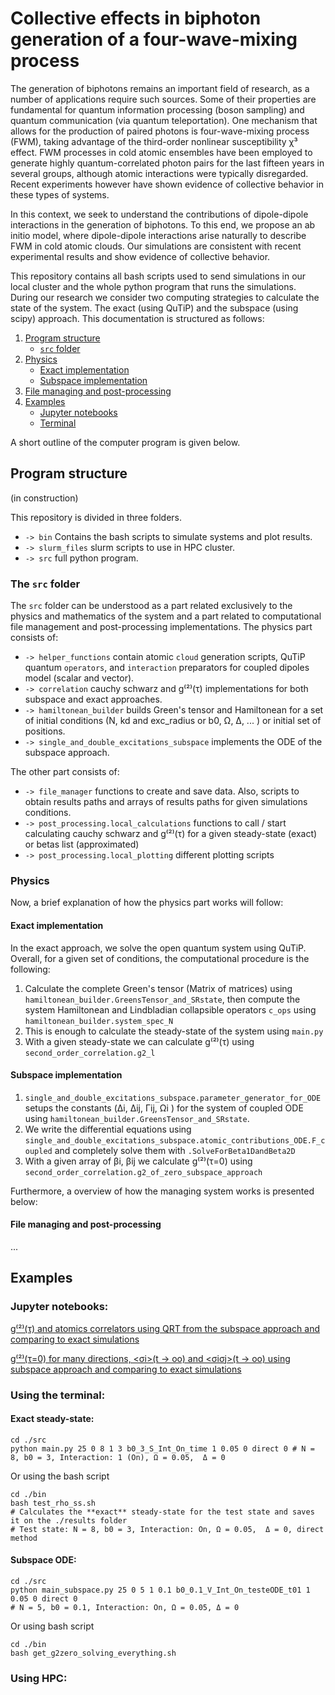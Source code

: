 # Collective effects in biphoton generation of a four-wave-mixing process


The generation of biphotons remains an important field of research, as a number of applications require such sources. Some of their properties are fundamental for quantum information processing (boson sampling) and quantum communication (via quantum teleportation). One mechanism that allows for the production of paired photons is four-wave-mixing process (FWM), taking advantage of the  third-order nonlinear susceptibility χ³ effect. FWM processes in cold atomic ensembles have been employed to generate highly quantum-correlated photon pairs for the last fifteen years in several groups, although atomic interactions were typically disregarded. Recent experiments however have shown evidence of collective behavior in these types of systems. 


In this context, we seek to understand the contributions of dipole-dipole interactions in the generation of biphotons. To this end, we propose an ab initio model, where dipole-dipole interactions arise naturally to describe FWM in cold atomic clouds. Our simulations are consistent with recent experimental results and show evidence of collective behavior.    

This repository contains all bash scripts used to send simulations in our local cluster and the whole python program that runs the simulations. During our research we consider two computing strategies to calculate the state of the system. The exact (using QuTiP) and the subspace (using scipy) approach.  This documentation is structured as follows:

1. [Program structure](#program-structure)
   - [`src` folder](#the-src-folder)
2. [Physics](#physics)
   - [Exact implementation](#exact-implementation)
   - [Subspace implementation](#subspace-implementation)
3. [File managing and post-processing](#file-managing-and-post-processing) 
4. [Examples](#examples)
   - [Jupyter notebooks](#jupyter-notebooks)
   - [Terminal](#using-the-terminal)

A short outline of the computer program is given below. 

## Program structure
(in construction)

This repository is divided in three folders. 

- `-> bin` Contains the bash scripts to simulate systems and plot results. 
- `-> slurm_files` slurm scripts to use in HPC cluster.
- `-> src` full python program.

### The `src` folder

The `src` folder can be understood as a part related exclusively to the physics and mathematics of the system and a part related to computational file management and post-processing implementations. The physics part consists of:

- `-> helper_functions` contain atomic `cloud` generation scripts, QuTiP quantum `operators`, and `interaction` preparators for coupled dipoles model (scalar and vector). 
- `-> correlation` cauchy schwarz and g⁽²⁾(τ) implementations for both subspace and exact approaches. 
- `-> hamiltonean_builder` builds Green's tensor and Hamiltonean for a set of initial conditions (N, kd and exc_radius or b0, Ω, Δ, ... ) or initial set of positions.
- `-> single_and_double_excitations_subspace` implements the ODE of the subspace approach.

The other part consists of:

- `-> file_manager` functions to create and save data. Also, scripts to obtain results paths and arrays of results paths for given simulations conditions.
- `-> post_processing.local_calculations` functions to call / start calculating cauchy schwarz and g⁽²⁾(τ) for a given steady-state (exact) or betas list (approximated)  
- `-> post_processing.local_plotting` different plotting scripts

### Physics

Now, a brief explanation of how the physics part works will follow:

#### Exact implementation

In the exact approach, we solve the open quantum system using QuTiP. Overall, for a given set of conditions, the computational procedure is the following:

1.  Calculate the complete Green's tensor (Matrix of matrices) using `hamiltonean_builder.GreensTensor_and_SRstate`, then compute the system Hamiltonean and Lindbladian collapsible operators `c_ops` using `hamiltonean_builder.system_spec_N`
2.  This is enough to calculate the steady-state of the system using `main.py`
3. With a given steady-state we can calculate g⁽²⁾(τ) using `second_order_correlation.g2_l`

#### Subspace implementation

1. `single_and_double_excitations_subspace.parameter_generator_for_ODE` setups the constants (Δi, Δij, Γij, Ωi ) for the system of coupled ODE using `hamiltonean_builder.GreensTensor_and_SRstate`.
2. We write the differential equations using `single_and_double_excitations_subspace.atomic_contributions_ODE.F_coupled` and completely solve them with `.SolveForBeta1DandBeta2D`
3. With a given array of βi, βij we calculate g⁽²⁾(τ=0) using `second_order_correlation.g2_of_zero_subspace_approach`

Furthermore, a overview of how the managing system works is presented below:

#### File managing and post-processing
...




## Examples

### Jupyter notebooks:

[g⁽²⁾(τ) and atomics correlators using QRT from the subspace approach and comparing to exact simulations](https://github.com/rupof/wavemixing_project/blob/implementing_good_practices/src/benchmarking/Comparing_g2_ExactQRT.ipynb)

[g⁽²⁾(τ=0) for many directions, <σi>(t -> oo) and <σiσj>(t -> oo)  using subspace approach and comparing to exact simulations](https://github.com/rupof/wavemixing_project/blob/implementing_good_practices/src/benchmarking/Comparing_g2_ExactQRT.ipynb)



### Using the terminal:

#### Exact steady-state:

``` 
cd ./src
python main.py 25 0 8 1 3 b0_3_S_Int_On_time 1 0.05 0 direct 0 # N = 8, b0 = 3, Interaction: 1 (On), Ω = 0.05,  Δ = 0
``` 
Or using the bash script

``` 
cd ./bin
bash test_rho_ss.sh 
# Calculates the **exact** steady-state for the test state and saves it on the ./results folder
# Test state: N = 8, b0 = 3, Interaction: On, Ω = 0.05,  Δ = 0, direct method 
``` 


#### Subspace ODE:

```
cd ./src
python main_subspace.py 25 0 5 1 0.1 b0_0.1_V_Int_On_testeODE_t01 1 0.05 0 direct 0  
# N = 5, b0 = 0.1, Interaction: On, Ω = 0.05, Δ = 0 
```

Or using bash script

```
cd ./bin
bash get_g2zero_solving_everything.sh
```


### Using HPC: 
